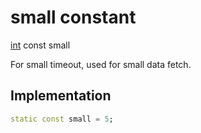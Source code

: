 


# small constant







[int](https://api.flutter.dev/flutter/dart-core/int-class.html) const small
  




<p>For small timeout, used for small data fetch.</p>



## Implementation

```dart
static const small = 5;
```







